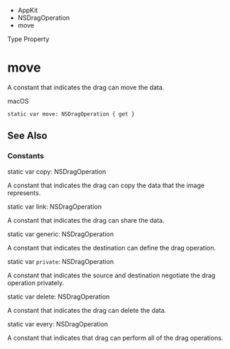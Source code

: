 

- AppKit
- NSDragOperation
-  move 

Type Property

# move

A constant that indicates the drag can move the data.

macOS

``` source
static var move: NSDragOperation { get }
```

## See Also

### Constants

static var copy: NSDragOperation

A constant that indicates the drag can copy the data that the image represents.

static var link: NSDragOperation

A constant that indicates the drag can share the data.

static var generic: NSDragOperation

A constant that indicates the destination can define the drag operation.

static var `private`: NSDragOperation

A constant that indicates the source and destination negotiate the drag operation privately.

static var delete: NSDragOperation

A constant that indicates the drag can delete the data.

static var every: NSDragOperation

A constant that indicates that drag can perform all of the drag operations.

